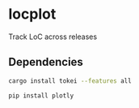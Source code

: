 # locplot
Track LoC across releases

## Dependencies
```sh
cargo install tokei --features all

pip install plotly
```
